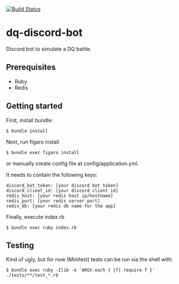 [![Build Status](https://travis-ci.org/jlbeard84/dq-discord-bot.svg?branch=master)](https://travis-ci.org/jlbeard84/dq-discord-bot)

# dq-discord-bot
Discord bot to simulate a DQ battle.

## Prerequisites

- Ruby
- Redis

## Getting started

First, install bundle:

    $ bundle install

Next, run figaro install 

    $ bundle exec figaro install

or manually create config file at config/application.yml. 

It needs to contain the following keys:

    discord_bot_token: [your discord bot token]
    discord_client_id: [your discord client id]
    redis_host: [your redis host ip/hostname]
    redis_port: [your redis server port]
    redis_db: [your redis db name for the app]

Finally, execute index.rb

    $ bundle exec ruby index.rb
    
## Testing

Kind of ugly, but for now (Minitest) tests can be run via the shell with:

    $ bundle exec ruby -Ilib -e 'ARGV.each { |f| require f }' ./tests/**/test_*.rb
